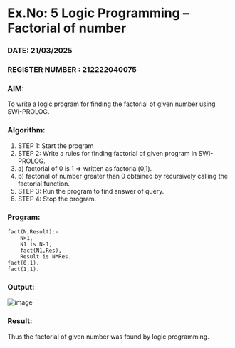# Ex.No: 5   Logic Programming – Factorial of number   
### DATE: 21/03/2025                                                                      
### REGISTER NUMBER : 212222040075
### AIM: 
To  write  a logic program for finding the factorial of given number using SWI-PROLOG. 
### Algorithm:
1. STEP 1: Start the program
2. STEP 2:  Write a rules for finding factorial of given program in SWI-PROLOG.
3.   a)	factorial of 0 is 1 => written as factorial(0,1).
4.   b)	factorial of number greater than 0 obtained by recursively calling the factorial    function.
5. STEP 3: Run the program  to find answer of  query.
6. STEP 4: Stop the program.

### Program:
```
fact(N,Result):-
    N>1,
    N1 is N-1,
	fact(N1,Res),
	Result is N*Res.
fact(0,1).
fact(1,1).
```
### Output:
![image](https://github.com/user-attachments/assets/4eb6d8bb-d423-4238-81e6-2b1f5e8ef6ff)

### Result:
Thus the factorial of given number was found by logic programming. 

